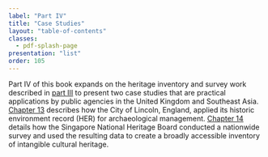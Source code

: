 ```yaml
---
label: "Part IV"
title: "Case Studies"
layout: "table-of-contents"
classes:
  - pdf-splash-page
presentation: "list"
order: 105
---
```


Part IV of this book expands on the heritage inventory and survey work described in [part III](/part-iii/) to present two case studies that are practical applications by public agencies in the United Kingdom and Southeast Asia. [Chapter 13](/part-iv/chapter-13/) describes how the City of Lincoln, England, applied its historic environment record (HER) for archaeological management. [Chapter 14](/part-iv/chapter-14/) details how the Singapore National Heritage Board conducted a nationwide survey and used the resulting data to create a broadly accessible inventory of intangible cultural heritage.
